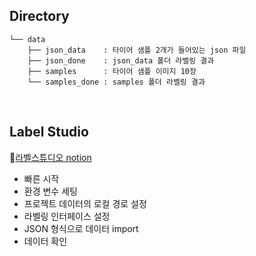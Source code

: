 ## Directory

```
└── data
    ├── json_data    : 타이어 샘플 2개가 들어있는 json 파일
    ├── json_done    : json_data 폴더 라벨링 결과
    ├── samples      : 타이어 샘플 이미지 10장
    └── samples_done : samples 폴더 라벨링 결과
```
<br>

## Label Studio
:link:[라벨스튜디오 notion](https://dahye0322.notion.site/1af5a87878ee80c689b2f32fdcec332f?pvs=4)
- 빠른 시작
- 환경 변수 세팅
- 프로젝트 데이터의 로컬 경로 설정
- 라벨링 인터페이스 설정
- JSON 형식으로 데이터 import
- 데이터 확인
